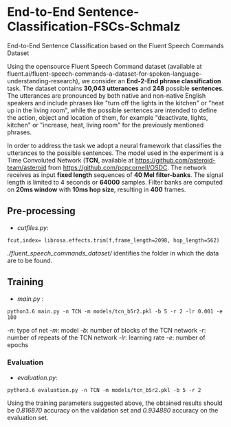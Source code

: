 # End-to-End Sentence-Classification-FSCs-Schmalz

End-to-End Sentence Classification based on the Fluent Speech Commands Dataset 

Using the opensource Fluent Speech Command dataset (available at fluent.ai/fluent-speech-commands-a-dataset-for-spoken-language-understanding-research), we consider an **End-2-End phrase classification** task. The dataset contains **30,043 utterances** and **248** possible **sentences**. The utterances are pronounced by both native and non-native English speakers and include phrases like "turn off the lights in the kitchen" or "heat up in the living room", while the possible sentences are intended to define the action, object and location of them, for example "deactivate, lights, kitchen" or "increase, heat, living room" for the previously mentioned phrases. 

In order to address the task we adopt a neural framework that classifies the utterances to the possible sentences. 
The model used in the experiment is a Time Convoluted Network (**TCN**, available at https://github.com/asteroid-team/asteroid from https://github.com/popcornell/OSDC. The network receives as input **fixed length** sequences of **40 Mel filter-banks**. The signal length is limited to 4 seconds or **64000** samples. Filter banks are computed on **20ms window** with **10ms hop size**, resulting in **400** frames. 

## Pre-processing

- *cutfiles.py*:
```
fcut,index= librosa.effects.trim(f,frame_length=2098, hop_length=562)
```

*./fluent_speech_commands_dataset/* identifies the folder in which the data are to be found.  


## Training 

- *main.py* :  
```
python3.6 main.py -n TCN -m models/tcn_b5r2.pkl -b 5 -r 2 -lr 0.001 -e 100
```

 *-n*: type of net 
 *-m*: model
 *-b*: number of blocks of the TCN network 
 *-r*: number of repeats of the TCN network 
 *-lr*: learning rate 
 *-e*: number of epochs 
 
 
### Evaluation 

- *evaluation.py*:  
```
python3.6 evaluation.py -n TCN -m models/tcn_b5r2.pkl -b 5 -r 2 
```

Using the training parameters suggested above, the obtained results should be *0.816870* accuracy on the validation set and *0.934880* accuracy on the evaluation set. 
